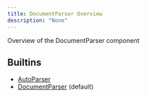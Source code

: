 ```yaml
---
title: DocumentParser Overview
description: "None"
---
```

Overview of the DocumentParser component
## Builtins
* [AutoParser](/docs/components/autoparser/autoparser/)
* [DocumentParser](/docs/components/documentparser/documentparser/) (default)